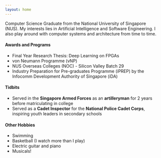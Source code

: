 ```yaml
---
layout: home
---
```


Computer Science Graduate from the National University of Singapore (NUS).
My interests lies in Artificial Intelligence and Software Engineering.
I also play around with computer systems and architecture from time to time.

#### Awards and Programs

- Final Year Research Thesis: Deep Learning on FPGAs
- von Neumann Programme (vNP)
- NUS Overseas Colleges (NOC) - Silicon Valley Batch 29
- Industry Preparation for Pre-graduates Programme (iPREP) by the Infocomm
Development Authority of Singapore (iDA)

#### Tidbits

- Served in the **Singapore Armed Forces** as an **artilleryman** for 2 years
before matriculating in college
- Served as a **Cadet Inspector** for the **National Police Cadet Corps**,
inspiring youth leaders in secondary schools

#### Other Hobbies

- Swimming
- Basketball (I watch more than I play)
- Electric guitar and piano
- Musicals!

